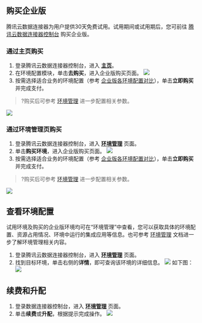 ## 购买企业版

腾讯云数据连接器为用户提供30天免费试用。试用期间或试用期后，您可前往 [腾讯云数据连接器控制台](https://console.cloud.tencent.com/ipaas) 购买企业版。

### 通过主页购买

1. 登录腾讯云数据连接器控制台，进入 [**主页**](https://console.cloud.tencent.com/ipaas)。
2. 在环境配置模块，单击**去购买**，进入企业版购买页面。
![](https://qcloudimg.tencent-cloud.cn/raw/7a086fa80683e63110a626d14e925ecb.png)
3. 按需选择适合业务的环境配置（参考 [企业版各环境配置对比](https://cloud.tencent.com/document/product/1270/75538#method2)），单击**立即购买**并完成支付。
>?购买后可参考 [环境管理](https://cloud.tencent.com/document/product/1270/62275) 进一步配置相关参数。
>
![](https://qcloudimg.tencent-cloud.cn/raw/6400cbb3fa7d60981535bdd1096aec17.png)

### 通过环境管理页购买

1. 登录腾讯云数据连接器控制台，进入 [**环境管理**](https://console.cloud.tencent.com/ipaas/env) 页面。
2. 单击**购买环境**，进入企业版购买页面。
   ![](https://qcloudimg.tencent-cloud.cn/raw/9f5aed208fedc1aeb51252c42162a016.png)
3. 按需选择适合业务的环境配置（参考 [企业版各环境配置对比](https://cloud.tencent.com/document/product/1270/46585#.E4.BC.81.E4.B8.9A.E7.89.88.E5.90.84.E7.8E.AF.E5.A2.83.E9.85.8D.E7.BD.AE.E5.8F.8A.E4.BB.B7.E6.A0.BC.3Ca-id.3D.22method2.22.3E.3C.2Fa.3E)），单击**立即购买**并完成支付。
>?购买后可参考 [环境管理](https://cloud.tencent.com/document/product/1270/62275) 进一步配置相关参数。
>
![](https://qcloudimg.tencent-cloud.cn/raw/6400cbb3fa7d60981535bdd1096aec17.png)

## 查看环境配置

试用环境及购买的企业版环境均可在“环境管理”中查看，您可以获取具体的环境配置、资源占用情况、环境中运行的集成应用等信息。也可参考 [环境管理](https://cloud.tencent.com/document/product/1270/62275) 文档进一步了解环境管理相关内容。
1. 登录腾讯云数据连接器控制台，进入 [**环境管理**](https://console.cloud.tencent.com/ipaas/env) 页面。
2. 找到目标环境，单击右侧的**详情**，即可查询该环境的详细信息。
![](https://qcloudimg.tencent-cloud.cn/raw/81895df4f4e066fed4a91a36d13b4a59.png)
如下图：
![](https://qcloudimg.tencent-cloud.cn/raw/f26a0a208e14360ef6e450b9e6d89260.png)

## 续费和升配
1. 登录数据连接器控制台，进入 [**环境管理**](https://console.cloud.tencent.com/ipaas/env) 页面。
2. 单击**续费**或**升配**，根据提示完成操作。
![](https://qcloudimg.tencent-cloud.cn/raw/e993a04c32be2e4093380a568a560c0d.png)
